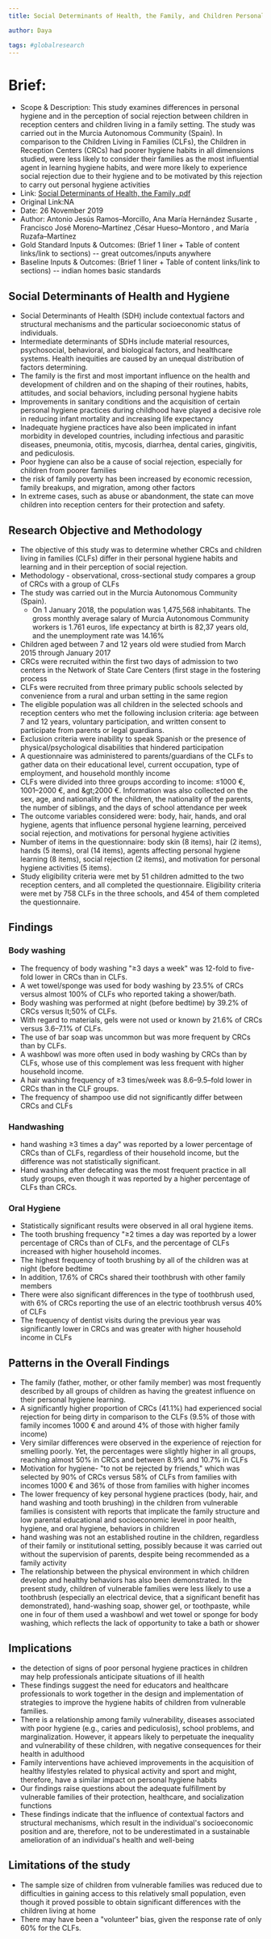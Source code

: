 ```yaml
---
title: Social Determinants of Health, the Family, and Children Personal Hygiene: A Comparative Study

author: Daya

tags: #globalresearch 
---
```


# Brief:

- Scope & Description: This study examines differences in personal hygiene and in the perception of social rejection between children in reception centers and children living in a family setting. The study was carried out in the Murcia Autonomous Community (Spain). In comparison to the Children Living in Families (CLFs), the Children in Reception Centers (CRCs) had poorer hygiene habits in all dimensions studied, were less likely to consider their families as the most influential agent in learning hygiene habits, and were more likely to experience social rejection due to their hygiene and to be motivated by this rejection to carry out personal hygiene activities
- Link: [Social Determinants of Health, the Family,.pdf](https://drive.google.com/file/d/1StB8afHIaFlTCccG66QUjr3uFfpq7GW-/view?usp=sharing)
- Original Link:NA
- Date: 26 November 2019
- Author: Antonio Jesús Ramos–Morcillo, Ana María Hernández Susarte , Francisco José Moreno–Martínez ,César Hueso–Montoro , and María Ruzafa–Martínez
- Gold Standard Inputs & Outcomes: (Brief 1 liner + Table of content links/link to sections) -- great outcomes/inputs anywhere
- Baseline Inputs & Outcomes: (Brief 1 liner + Table of content links/link to sections) -- indian homes basic standards


## Social Determinants of Health and Hygiene

- Social Determinants of Health (SDH) include contextual factors and structural mechanisms and the particular socioeconomic status of individuals.
- Intermediate determinants of SDHs include material resources, psychosocial, behavioral, and biological factors, and healthcare systems. Health inequities are caused by an unequal distribution of factors determining.
- The family is the first and most important influence on the health and development of children and on the shaping of their routines, habits, attitudes, and social behaviors, including personal hygiene habits
- Improvements in sanitary conditions and the acquisition of certain personal hygiene practices during childhood have played a decisive role in reducing infant mortality and increasing life expectancy
- Inadequate hygiene practices have also been implicated in infant morbidity in developed countries, including infectious and parasitic diseases, pneumonia, otitis, mycosis, diarrhea, dental caries, gingivitis, and pediculosis.
- Poor hygiene can also be a cause of social rejection, especially for children from poorer families
- the risk of family poverty has been increased by economic recession, family breakups, and migration, among other factors
- In extreme cases, such as abuse or abandonment, the state can move children into reception centers for their protection and safety.

## Research Objective and Methodology

- The objective of this study was to determine whether CRCs and children living in families (CLFs) differ in their personal hygiene habits and learning and in their perception of social rejection.
- Methodology - observational, cross-sectional study compares a group of CRCs with a group of CLFs
- The study was carried out in the Murcia Autonomous Community (Spain).
  - On 1 January 2018, the population was 1,475,568 inhabitants. The gross monthly average salary of Murcia Autonomous Community workers is 1.761 euros, life expectancy at birth is 82,37 years old, and the unemployment rate was 14.16%
- Children aged between 7 and 12 years old were studied from March 2015 through January 2017
- CRCs were recruited within the first two days of admission to two centers in the Network of State Care Centers (first stage in the fostering process
- CLFs were recruited from three primary public schools selected by convenience from a rural and urban setting in the same region
- The eligible population was all children in the selected schools and reception centers who met the following inclusion criteria: age between 7 and 12 years, voluntary participation, and written consent to participate from parents or legal guardians.
- Exclusion criteria were inability to speak Spanish or the presence of physical/psychological disabilities that hindered participation
- A questionnaire was administered to parents/guardians of the CLFs to gather data on their educational level, current occupation, type of employment, and household monthly income
- CLFs were divided into three groups according to income: ≤1000 €, 1001–2000 €, and \&gt;2000 €. Information was also collected on the sex, age, and nationality of the children, the nationality of the parents, the number of siblings, and the days of school attendance per week
- The outcome variables considered were: body, hair, hands, and oral hygiene, agents that influence personal hygiene learning, perceived social rejection, and motivations for personal hygiene activities
- Number of items in the questionnaire: body skin (8 items), hair (2 items), hands (5 items), oral (14 items), agents affecting personal hygiene learning (8 items), social rejection (2 items), and motivation for personal hygiene activities (5 items).
- Study eligibility criteria were met by 51 children admitted to the two reception centers, and all completed the questionnaire. Eligibility criteria were met by 758 CLFs in the three schools, and 454 of them completed the questionnaire.

## Findings

### Body washing

- The frequency of body washing &quot;≥3 days a week&quot; was 12-fold to five-fold lower in CRCs than in CLFs.
- A wet towel/sponge was used for body washing by 23.5% of CRCs versus almost 100% of CLFs who reported taking a shower/bath.
- Body washing was performed at night (before bedtime) by 39.2% of CRCs versus lt;50% of CLFs.
- With regard to materials, gels were not used or known by 21.6% of CRCs versus 3.6–7.1% of CLFs.
- The use of bar soap was uncommon but was more frequent by CRCs than by CLFs.
- A washbowl was more often used in body washing by CRCs than by CLFs, whose use of this complement was less frequent with higher household income.
- A hair washing frequency of ≥3 times/week was 8.6–9.5–fold lower in CRCs than in the CLF groups.
- The frequency of shampoo use did not significantly differ between CRCs and CLFs

### Handwashing

- hand washing ≥3 times a day&quot; was reported by a lower percentage of CRCs than of CLFs, regardless of their household income, but the difference was not statistically significant.
- Hand washing after defecating was the most frequent practice in all study groups, even though it was reported by a higher percentage of CLFs than CRCs.

### Oral Hygiene

- Statistically significant results were observed in all oral hygiene items.
- The tooth brushing frequency &quot;≥2 times a day was reported by a lower percentage of CRCs than of CLFs, and the percentage of CLFs increased with higher household incomes.
- The highest frequency of tooth brushing by all of the children was at night (before bedtime
- In addition, 17.6% of CRCs shared their toothbrush with other family members
- There were also significant differences in the type of toothbrush used, with 6% of CRCs reporting the use of an electric toothbrush versus 40% of CLFs
- The frequency of dentist visits during the previous year was significantly lower in CRCs and was greater with higher household income in CLFs

## Patterns in the Overall Findings

- The family (father, mother, or other family member) was most frequently described by all groups of children as having the greatest influence on their personal hygiene learning.
- A significantly higher proportion of CRCs (41.1%) had experienced social rejection for being dirty in comparison to the CLFs (9.5% of those with family incomes 1000 € and around 4% of those with higher family income)
- Very similar differences were observed in the experience of rejection for smelling poorly. Yet, the percentages were slightly higher in all groups, reaching almost 50% in CRCs and between 8.9% and 10.7% in CLFs
- Motivation for hygiene- &quot;to not be rejected by friends,&quot; which was selected by 90% of CRCs versus 58% of CLFs from families with incomes 1000 € and 36% of those from families with higher incomes
- The lower frequency of key personal hygiene practices (body, hair, and hand washing and tooth brushing) in the children from vulnerable families is consistent with reports that implicate the family structure and low parental educational and socioeconomic level in poor health, hygiene, and oral hygiene, behaviors in children
- hand washing was not an established routine in the children, regardless of their family or institutional setting, possibly because it was carried out without the supervision of parents, despite being recommended as a family activity
- The relationship between the physical environment in which children develop and healthy behaviors has also been demonstrated. In the present study, children of vulnerable families were less likely to use a toothbrush (especially an electrical device, that a significant benefit has demonstrated), hand-washing soap, shower gel, or toothpaste, while one in four of them used a washbowl and wet towel or sponge for body washing, which reflects the lack of opportunity to take a bath or shower

## Implications

- the detection of signs of poor personal hygiene practices in children may help professionals anticipate situations of ill health
- These findings suggest the need for educators and healthcare professionals to work together in the design and implementation of strategies to improve the hygiene habits of children from vulnerable families.
- There is a relationship among family vulnerability, diseases associated with poor hygiene (e.g., caries and pediculosis), school problems, and marginalization. However, it appears likely to perpetuate the inequality and vulnerability of these children, with negative consequences for their health in adulthood
- Family interventions have achieved improvements in the acquisition of healthy lifestyles related to physical activity and sport and might, therefore, have a similar impact on personal hygiene habits
- Our findings raise questions about the adequate fulfillment by vulnerable families of their protection, healthcare, and socialization functions
- These findings indicate that the influence of contextual factors and structural mechanisms, which result in the individual&#39;s socioeconomic position and are, therefore, not to be underestimated in a sustainable amelioration of an individual&#39;s health and well-being

## Limitations of the study

- The sample size of children from vulnerable families was reduced due to difficulties in gaining access to this relatively small population, even though it proved possible to obtain significant differences with the children living at home
- There may have been a &quot;volunteer&quot; bias, given the response rate of only 60% for the CLFs.